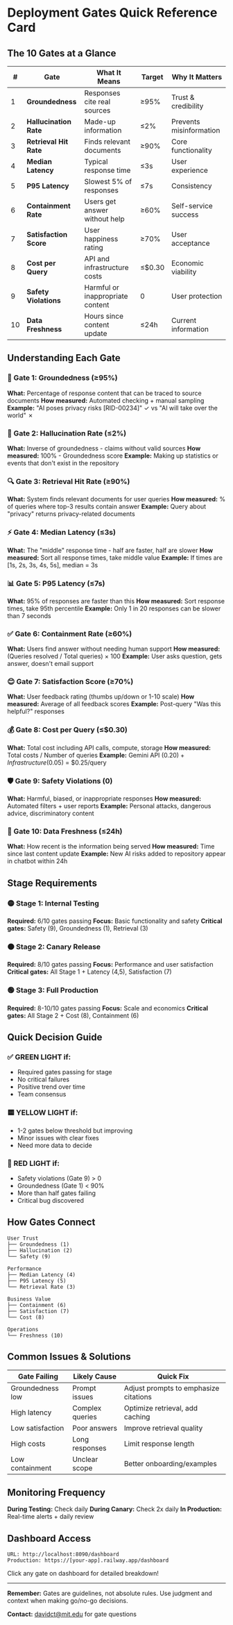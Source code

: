 # Deployment Gates Quick Reference Card

## The 10 Gates at a Glance

| # | Gate | What It Means | Target | Why It Matters |
|---|------|---------------|--------|----------------|
| 1 | **Groundedness** | Responses cite real sources | ≥95% | Trust & credibility |
| 2 | **Hallucination Rate** | Made-up information | ≤2% | Prevents misinformation |
| 3 | **Retrieval Hit Rate** | Finds relevant documents | ≥90% | Core functionality |
| 4 | **Median Latency** | Typical response time | ≤3s | User experience |
| 5 | **P95 Latency** | Slowest 5% of responses | ≤7s | Consistency |
| 6 | **Containment Rate** | Users get answer without help | ≥60% | Self-service success |
| 7 | **Satisfaction Score** | User happiness rating | ≥70% | User acceptance |
| 8 | **Cost per Query** | API and infrastructure costs | ≤$0.30 | Economic viability |
| 9 | **Safety Violations** | Harmful or inappropriate content | 0 | User protection |
| 10 | **Data Freshness** | Hours since content update | ≤24h | Current information |

## Understanding Each Gate

### 🎯 Gate 1: Groundedness (≥95%)
**What:** Percentage of response content that can be traced to source documents
**How measured:** Automated checking + manual sampling
**Example:** "AI poses privacy risks [RID-00234]" ✓ vs "AI will take over the world" ✗

### 🚫 Gate 2: Hallucination Rate (≤2%)
**What:** Inverse of groundedness - claims without valid sources
**How measured:** 100% - Groundedness score
**Example:** Making up statistics or events that don't exist in the repository

### 🔍 Gate 3: Retrieval Hit Rate (≥90%)
**What:** System finds relevant documents for user queries
**How measured:** % of queries where top-3 results contain answer
**Example:** Query about "privacy" returns privacy-related documents

### ⚡ Gate 4: Median Latency (≤3s)
**What:** The "middle" response time - half are faster, half are slower
**How measured:** Sort all response times, take middle value
**Example:** If times are [1s, 2s, 3s, 4s, 5s], median = 3s

### 📊 Gate 5: P95 Latency (≤7s)
**What:** 95% of responses are faster than this
**How measured:** Sort response times, take 95th percentile
**Example:** Only 1 in 20 responses can be slower than 7 seconds

### ✅ Gate 6: Containment Rate (≥60%)
**What:** Users find answer without needing human support
**How measured:** (Queries resolved / Total queries) × 100
**Example:** User asks question, gets answer, doesn't email support

### 😊 Gate 7: Satisfaction Score (≥70%)
**What:** User feedback rating (thumbs up/down or 1-10 scale)
**How measured:** Average of all feedback scores
**Example:** Post-query "Was this helpful?" responses

### 💰 Gate 8: Cost per Query (≤$0.30)
**What:** Total cost including API calls, compute, storage
**How measured:** Total costs / Number of queries
**Example:** Gemini API ($0.20) + Infrastructure ($0.05) = $0.25/query

### 🛡️ Gate 9: Safety Violations (0)
**What:** Harmful, biased, or inappropriate responses
**How measured:** Automated filters + user reports
**Example:** Personal attacks, dangerous advice, discriminatory content

### 🔄 Gate 10: Data Freshness (≤24h)
**What:** How recent is the information being served
**How measured:** Time since last content update
**Example:** New AI risks added to repository appear in chatbot within 24h

## Stage Requirements

### 🟡 Stage 1: Internal Testing
**Required:** 6/10 gates passing
**Focus:** Basic functionality and safety
**Critical gates:** Safety (9), Groundedness (1), Retrieval (3)

### 🟠 Stage 2: Canary Release  
**Required:** 8/10 gates passing
**Focus:** Performance and user satisfaction
**Critical gates:** All Stage 1 + Latency (4,5), Satisfaction (7)

### 🟢 Stage 3: Full Production
**Required:** 8-10/10 gates passing
**Focus:** Scale and economics
**Critical gates:** All Stage 2 + Cost (8), Containment (6)

## Quick Decision Guide

### ✅ GREEN LIGHT if:
- Required gates passing for stage
- No critical failures
- Positive trend over time
- Team consensus

### 🟨 YELLOW LIGHT if:
- 1-2 gates below threshold but improving
- Minor issues with clear fixes
- Need more data to decide

### 🔴 RED LIGHT if:
- Safety violations (Gate 9) > 0
- Groundedness (Gate 1) < 90%
- More than half gates failing
- Critical bug discovered

## How Gates Connect

```
User Trust
├── Groundedness (1)
├── Hallucination (2)
└── Safety (9)

Performance
├── Median Latency (4)
├── P95 Latency (5)
└── Retrieval Rate (3)

Business Value
├── Containment (6)
├── Satisfaction (7)
└── Cost (8)

Operations
└── Freshness (10)
```

## Common Issues & Solutions

| Gate Failing | Likely Cause | Quick Fix |
|--------------|--------------|-----------|
| Groundedness low | Prompt issues | Adjust prompts to emphasize citations |
| High latency | Complex queries | Optimize retrieval, add caching |
| Low satisfaction | Poor answers | Improve retrieval quality |
| High costs | Long responses | Limit response length |
| Low containment | Unclear scope | Better onboarding/examples |

## Monitoring Frequency

**During Testing:** Check daily
**During Canary:** Check 2x daily
**In Production:** Real-time alerts + daily review

## Dashboard Access

```
URL: http://localhost:8090/dashboard
Production: https://[your-app].railway.app/dashboard
```

Click any gate on dashboard for detailed breakdown!

---

**Remember:** Gates are guidelines, not absolute rules. Use judgment and context when making go/no-go decisions.

**Contact:** davidct@mit.edu for gate questions